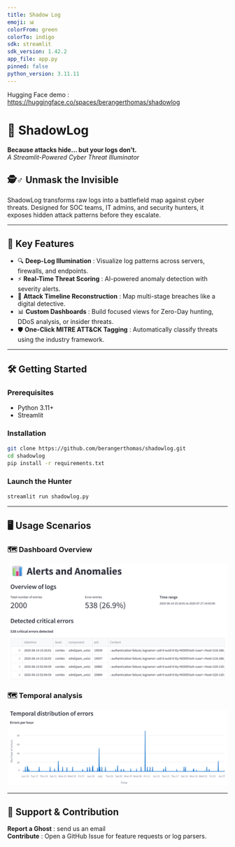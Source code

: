 ```yaml
---
title: Shadow Log
emoji: 📊
colorFrom: green
colorTo: indigo
sdk: streamlit
sdk_version: 1.42.2
app_file: app.py
pinned: false
python_version: 3.11.11
---
```


Hugging Face demo : https://huggingface.co/spaces/berangerthomas/shadowlog

# 🔐 ShadowLog  
**Because attacks hide… but your logs don’t.**  
*A Streamlit-Powered Cyber Threat Illuminator*  

## 🕵️♂️ **Unmask the Invisible**  
ShadowLog transforms raw logs into a battlefield map against cyber threats. Designed for SOC teams, IT admins, and security hunters, it exposes hidden attack patterns before they escalate.  

---

## 🚀 **Key Features**  
- 🔍 **Deep-Log Illumination** : Visualize log patterns across servers, firewalls, and endpoints.  
- ⚡ **Real-Time Threat Scoring** : AI-powered anomaly detection with severity alerts.  
- 🎯 **Attack Timeline Reconstruction** : Map multi-stage breaches like a digital detective.  
- 📊 **Custom Dashboards** : Build focused views for Zero-Day hunting, DDoS analysis, or insider threats.  
- 🛡️ **One-Click MITRE ATT&CK Tagging** : Automatically classify threats using the industry framework.  

---

## 🛠️ **Getting Started**  

### Prerequisites  
- Python 3.11+  
- Streamlit

### Installation  
```bash  
git clone https://github.com/berangerthomas/shadowlog.git  
cd shadowlog  
pip install -r requirements.txt  
```  

### Launch the Hunter  
```bash  
streamlit run shadowlog.py  
```  

---

## 🖥️ **Usage Scenarios**

### 🗺️ Dashboard Overview

![alt text](assets/preview1.png)

### 🗺️ Temporal analysis

![alt text](assets/preview5.png)

---

## 🤝 **Support & Contribution**  
**Report a Ghost** : send us an email  
**Contribute** : Open a GitHub Issue for feature requests or log parsers.  
